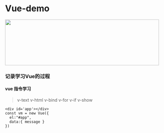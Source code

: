 # Vue-demo
<!-- ![vue](https://cn.vuejs.org/images/logo.svg "vue") -->
<img src=https://cn.vuejs.org/images/logo.svg  width=100% height=150 />

### 记录学习Vue的过程
####  vue 指令学习
>v-text  v-html  v-bind v-for  v-if  v-show

```
<div id='app'></div>
const vm = new Vue({
  el:"#app",
  data:{ message }
})
```
